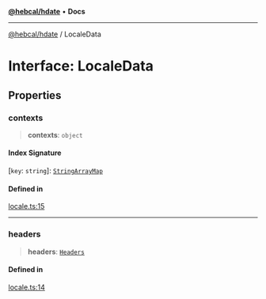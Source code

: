 [**@hebcal/hdate**](../README.md) • **Docs**

***

[@hebcal/hdate](../globals.md) / LocaleData

# Interface: LocaleData

## Properties

### contexts

> **contexts**: `object`

#### Index Signature

 \[`key`: `string`\]: [`StringArrayMap`](StringArrayMap.md)

#### Defined in

[locale.ts:15](https://github.com/hebcal/hdate-js/blob/0598d33c365bb80f37dc49c0f800617668c63a8d/src/locale.ts#L15)

***

### headers

> **headers**: [`Headers`](Headers.md)

#### Defined in

[locale.ts:14](https://github.com/hebcal/hdate-js/blob/0598d33c365bb80f37dc49c0f800617668c63a8d/src/locale.ts#L14)
